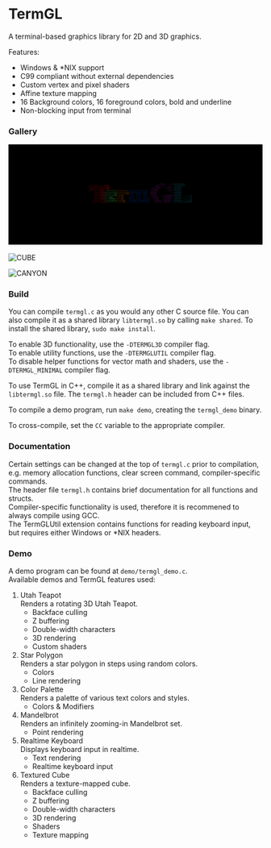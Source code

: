 # TermGL

A terminal-based graphics library for 2D and 3D graphics.

Features:
- Windows & *NIX support
- C99 compliant without external dependencies
- Custom vertex and pixel shaders
- Affine texture mapping
- 16 Background colors, 16 foreground colors, bold and underline
- Non-blocking input from terminal

### Gallery

![LOGO](demo/logo.gif)

![CUBE](demo/textures.gif)

![CANYON](demo/canyon.gif)

### Build

You can compile `termgl.c` as you would any other C source file. You can also compile it as a shared library `libtermgl.so` by calling `make shared`. To install the shared library, `sudo make install`.

To enable 3D functionality, use the ```-DTERMGL3D``` compiler flag.\
To enable utility functions, use the ```-DTERMGLUTIL``` compiler flag.\
To disable helper functions for vector math and shaders, use the ```-DTERMGL_MINIMAL``` compiler flag.

To use TermGL in C++, compile it as a shared library and link against the `libtermgl.so` file. The `termgl.h` header can be included from C++ files.

To compile a demo program, run  `make demo`, creating the `termgl_demo` binary.

To cross-compile, set the `CC` variable to the appropriate compiler.

### Documentation

Certain settings can be changed at the top of `termgl.c` prior to compilation, e.g. memory allocation functions, clear screen command, compiler-specific commands.\
The header file `termgl.h` contains brief documentation for all functions and structs.\
Compiler-specific functionality is used, therefore it is recommened to always compile using GCC.\
The TermGLUtil extension contains functions for reading keyboard input, but requires either Windows or *NIX headers.

### Demo

A demo program can be found at `demo/termgl_demo.c`.\
Available demos and TermGL features used:
1. Utah Teapot\
Renders a rotating 3D Utah Teapot.
	- Backface culling
	- Z buffering
	- Double-width characters
	- 3D rendering
	- Custom shaders
2. Star Polygon\
Renders a star polygon in steps using random colors.
	- Colors
	- Line rendering
3. Color Palette\
Renders a palette of various text colors and styles.
	- Colors & Modifiers
4. Mandelbrot\
Renders an infinitely zooming-in Mandelbrot set.
	- Point rendering
5. Realtime Keyboard\
Displays keyboard input in realtime.
	- Text rendering
	- Realtime keyboard input
6. Textured Cube\
Renders a texture-mapped cube.
	- Backface culling
	- Z buffering
	- Double-width characters
	- 3D rendering
	- Shaders
	- Texture mapping
